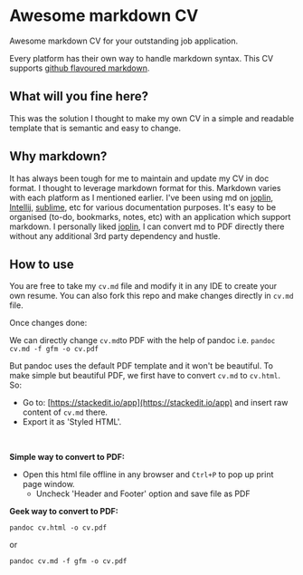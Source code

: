 # Awesome markdown CV

Awesome markdown CV for your outstanding job application.

Every platform has their own way to handle markdown syntax. This CV supports [github flavoured markdown](https://github.github.com/gfm/). 

## What will you fine here?
This was the solution I thought to make my own CV in a simple and readable template that is semantic and easy to change.

## Why markdown?

It has always been tough for me to maintain and update my CV in doc format. I thought to leverage markdown format for this. Markdown varies with each platform as I mentioned earlier. I've been using md on [joplin](https://github.com/laurent22/joplin), [Intellij](https://github.com/JetBrains/intellij-community), [sublime](https://github.com/SublimeText-Markdown/MarkdownEditing), etc for various documentation purposes. It's easy to be organised (to-do, bookmarks, notes, etc) with an application which support markdown. I personally liked [joplin](https://github.com/laurent22/joplin), I can convert md to PDF directly there without any additional 3rd party dependency and hustle.

## How to use

You are free to take my `cv.md` file and modify it in any IDE to create your own resume. You can also fork this repo and make changes directly in `cv.md` file.

Once changes done:

We can directly change `cv.md`to PDF with the help of pandoc i.e. `pandoc cv.md -f gfm -o cv.pdf`

But pandoc uses the default PDF template and it won't be beautiful. To make simple but beautiful PDF, we first have to convert `cv.md` to `cv.html`. So: 

- Go to: [https://stackedit.io/app](https://stackedit.io/app) and insert raw content of `cv.md` there.
- Export it as 'Styled HTML'. 
<br>

**Simple way to convert to PDF:**

- Open this html file offline in any browser and `Ctrl+P` to pop up print page window. 
    - Uncheck 'Header and Footer' option and save file as PDF

**Geek way to convert to PDF:**

`pandoc cv.html -o cv.pdf`

or

`pandoc cv.md -f gfm -o cv.pdf`